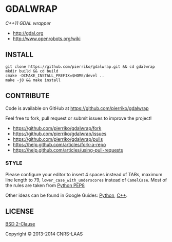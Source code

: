 GDALWRAP
========

*C++11 GDAL wrapper*

* http://gdal.org
* http://www.openrobots.org/wiki


INSTALL
-------

    git clone https://github.com/pierriko/gdalwrap.git && cd gdalwrap
    mkdir build && cd build
    cmake -DCMAKE_INSTALL_PREFIX=$HOME/devel ..
    make -j8 && make install


CONTRIBUTE
----------

Code is available on GitHub at https://github.com/pierriko/gdalwrap

Feel free to fork, pull request or submit issues to improve the project!

* https://github.com/pierriko/gdalwrap/fork
* https://github.com/pierriko/gdalwrap/issues
* https://github.com/pierriko/gdalwrap/pulls
* https://help.github.com/articles/fork-a-repo
* https://help.github.com/articles/using-pull-requests

### STYLE

Please configure your editor to insert 4 spaces instead of TABs, maximum line
length to 79, `lower_case_with_underscores` instead of `CamelCase`. Most of the
rules are taken from [Python PEP8](http://www.python.org/dev/peps/pep-0008/)

Other ideas can be found in Google Guides:
[Python](http://google-styleguide.googlecode.com/svn/trunk/pyguide.html),
[C++](http://google-styleguide.googlecode.com/svn/trunk/cppguide.xml).


LICENSE
-------

[BSD 2-Clause](http://opensource.org/licenses/BSD-2-Clause)

Copyright © 2013-2014 CNRS-LAAS
